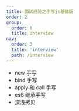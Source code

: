 ```yaml
---
title: 面试经验之手写js基础版
order: 2
group:
  order: 0
  title: interview
nav:
  order: 3
  title: 'interview'
  path: /interview
---
```


- new 手写
- bind 手写
- apply 和 call 手写
- es6 继承手写
- 深浅拷贝
